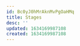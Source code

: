 ```yaml
---
id: Bc0yJ0hMrAknMvPgOaHMq
title: Stages
desc: ''
updated: 1634169987108
created: 1634169987108
---
```



